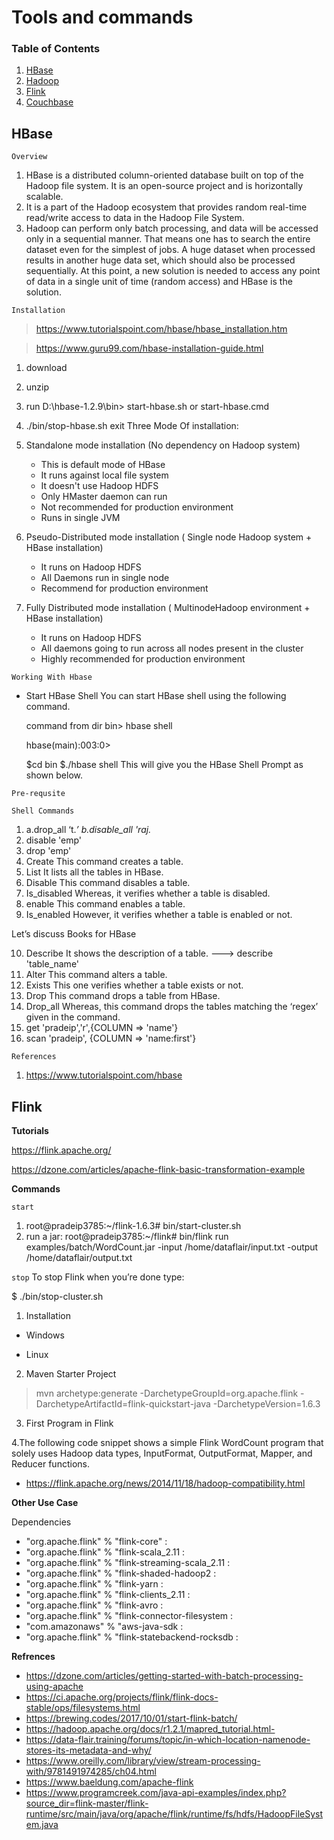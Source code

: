 # Tools and commands





### Table of Contents
1. [HBase](#HBase)
2. [Hadoop](#Hadoop)
3. [Flink](#Flink)
4. [Couchbase](#Couchbase)








## HBase

``Overview``

1. HBase is a distributed column-oriented database built on top of the Hadoop file system. It is an open-source project and is horizontally scalable.
2. It is a part of the Hadoop ecosystem that provides random real-time read/write access to data in the Hadoop File System.
3. Hadoop can perform only batch processing, and data will be accessed only in a sequential manner. That means one has to search  the entire dataset even for the simplest of jobs. A huge dataset when processed results in another huge data set, which should also be processed sequentially. At this point, a new solution is needed to access any point of data in a single unit of time (random access) and HBase is the solution.

``Installation``

> https://www.tutorialspoint.com/hbase/hbase_installation.htm

> https://www.guru99.com/hbase-installation-guide.html

1. download
2. unzip
3. run D:\hbase-1.2.9\bin> start-hbase.sh or start-hbase.cmd
4. ./bin/stop-hbase.sh
    exit
Three Mode Of installation:

1. Standalone mode installation (No dependency on Hadoop system)
    - This is default mode of HBase
    - It runs against local file system
    - It doesn't use Hadoop HDFS
    - Only HMaster daemon can run
    - Not recommended for production environment
    - Runs in single JVM

2. Pseudo-Distributed mode installation ( Single node Hadoop system + HBase installation)
    - It runs on Hadoop HDFS
    - All Daemons run in single node
    - Recommend for production environment
    
3. Fully Distributed mode installation ( MultinodeHadoop environment + HBase installation)
    - It runs on Hadoop HDFS
    - All daemons going to run across all nodes present in the cluster
    - Highly recommended for production environment


``Working With Hbase``

- Start HBase Shell 
  You can start HBase shell using the following command.

  command from dir bin> hbase shell
  
  hbase(main):003:0>

  $cd bin
  $./hbase shell
  This will give you the HBase Shell Prompt as shown below.


``Pre-requsite``






``Shell Commands``


1. a.drop_all ‘t.*’ 
   b.disable_all 'raj.* 
2. disable 'emp'
3. drop 'emp'
4. Create		This command creates a table.
5. List			It lists all the tables in HBase.
6. Disable		This command disables a table.
7. Is_disabled	Whereas, it verifies whether a table is disabled.
8. enable		This command enables a table.
9. Is_enabled	However, it verifies whether a table is enabled or not.

Let’s discuss Books for HBase

10. Describe	It shows the description of a table. ---> describe 'table_name'
11. Alter		This command alters a table.
12. Exists		This one verifies whether a table exists or not.
13. Drop			This command drops a table from HBase.
14. Drop_all	Whereas,  this command drops the tables matching the ‘regex’ given in the command.
15. get 'pradeip','r',{COLUMN => 'name'}
16. scan 'pradeip', {COLUMN => 'name:first'}
 
 

``References``

1. https://www.tutorialspoint.com/hbase


## Flink

**Tutorials** 

https://flink.apache.org/

https://dzone.com/articles/apache-flink-basic-transformation-example


**Commands**

``start`` 

1. root@pradeip3785:~/flink-1.6.3# bin/start-cluster.sh
2. run a jar: root@pradeip3785:~/flink# bin/flink run examples/batch/WordCount.jar -input /home/dataflair/input.txt -output /home/dataflair/output.txt

``stop``
To stop Flink when you’re done type:

$ ./bin/stop-cluster.sh

1. Installation 

- Windows

- Linux

2. Maven Starter Project

> mvn archetype:generate -DarchetypeGroupId=org.apache.flink -DarchetypeArtifactId=flink-quickstart-java -DarchetypeVersion=1.6.3

3. First Program in Flink 

4.The following code snippet shows a simple Flink WordCount program that solely uses Hadoop data types, InputFormat, OutputFormat, Mapper, and Reducer functions.

- https://flink.apache.org/news/2014/11/18/hadoop-compatibility.html


**Other Use Case**

Dependencies

  - "org.apache.flink" % "flink-core"			        : 
  - "org.apache.flink" % "flink-scala_2.11		        :
  - "org.apache.flink" % "flink-streaming-scala_2.11	:
  - "org.apache.flink" % "flink-shaded-hadoop2		    :
  - "org.apache.flink" % "flink-yarn			        :
  - "org.apache.flink" % "flink-clients_2.11		    :
  - "org.apache.flink" % "flink-avro			        :
  - "org.apache.flink" % "flink-connector-filesystem	:
  - "com.amazonaws" % "aws-java-sdk			            :
  - "org.apache.flink" % "flink-statebackend-rocksdb	:


**Refrences**

- https://dzone.com/articles/getting-started-with-batch-processing-using-apache 
- https://ci.apache.org/projects/flink/flink-docs-stable/ops/filesystems.html	  
- https://brewing.codes/2017/10/01/start-flink-batch/
- https://hadoop.apache.org/docs/r1.2.1/mapred_tutorial.html-  	  
- https://data-flair.training/forums/topic/in-which-location-namenode-stores-its-metadata-and-why/	  
- https://www.oreilly.com/library/view/stream-processing-with/9781491974285/ch04.html
- https://www.baeldung.com/apache-flink
- https://www.programcreek.com/java-api-examples/index.php?source_dir=flink-master/flink-runtime/src/main/java/org/apache/flink/runtime/fs/hdfs/HadoopFileSystem.java









